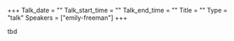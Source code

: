 +++
Talk_date = ""
Talk_start_time = ""
Talk_end_time = ""
Title = ""
Type = "talk"
Speakers = ["emily-freeman"]
+++

tbd

